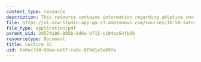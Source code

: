 ```yaml
---
content_type: resource
description: This resource contains information regarding ablative cooling.
file: https://ol-ocw-studio-app-qa.s3.amazonaws.com/courses/16-50-introduction-to-propulsion-systems-spring-2012/0a0ec7d068eeed67ca6c8f9d1e5e69fa_MIT16_50S12_lec15.pdf
file_type: application/pdf
parent_uid: 2d574186-805b-8d6e-b715-c104aa54fb59
resourcetype: Document
title: Lecture 15
uid: 0a0ec7d0-68ee-ed67-ca6c-8f9d1e5e69fa
---
```

